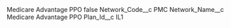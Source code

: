 <?xml version="1.0" encoding="UTF-8"?>
<CustomMetadata xmlns="http://soap.sforce.com/2006/04/metadata" xmlns:xsi="http://www.w3.org/2001/XMLSchema-instance" xmlns:xsd="http://www.w3.org/2001/XMLSchema">
    <label>Medicare Advantage PPO</label>
    <protected>false</protected>
    <values>
        <field>Network_Code__c</field>
        <value xsi:type="xsd:string">PMC</value>
    </values>
    <values>
        <field>Network_Name__c</field>
        <value xsi:type="xsd:string">Medicare Advantage PPO</value>
    </values>
    <values>
        <field>Plan_Id__c</field>
        <value xsi:type="xsd:string">IL1</value>
    </values>
</CustomMetadata>
